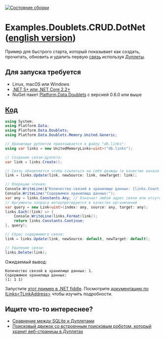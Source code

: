 [![Состояние сборки](https://github.com/linksplatform/Examples.Doublets.CRUD.DotNet/workflows/CI/badge.svg)](https://github.com/linksplatform/Examples.Doublets.CRUD.DotNet/actions?workflow=CI)

# Examples.Doublets.CRUD.DotNet ([english version](https://github.com/linksplatform/Examples.Doublets.CRUD.DotNet/blob/master/README.md))

Пример для быстрого старта, который показывает как создать, прочитать, обновить и удалить первую [связь](https://github.com/Konard/LinksPlatform/wiki/%D0%A7%D0%90%D0%92%D0%9E#%D0%A7%D1%82%D0%BE-%D1%82%D0%B0%D0%BA%D0%BE%D0%B5-%D1%81%D0%B2%D1%8F%D0%B7%D1%8C) используя [Дуплеты](https://github.com/linksplatform/Data.Doublets).

## Для запуска требуется
* Linux, macOS или Windows
* [.NET 5+ или .NET Core 2.2+](https://dotnet.microsoft.com/download)
* NuGet пакет [Platform.Data.Doublets](https://www.nuget.org/packages/Platform.Data.Doublets) с версией 0.6.0 или выше

## [Код](https://github.com/linksplatform/Examples.Doublets.CRUD.DotNet/blob/master/Program.cs)

```C#
using System;
using Platform.Data;
using Platform.Data.Doublets;
using Platform.Data.Doublets.Memory.United.Generic;

// Хранилище дуплетов привязывается к файлу "db.links":
using var links = new UnitedMemoryLinks<uint>("db.links");

// Создание связи-дуплета: 
var link = links.Create();

// Связь обновляется чтобы ссылаться на себя дважды (в качестве начала и конца):
link = links.Update(link, newSource: link, newTarget: link);

// Операции чтения:
Console.WriteLine($"Количество связей в хранилище данных: {links.Count()}.");
Console.WriteLine("Содержимое хранилища данных:");
var any = links.Constants.Any; // Означает любой адрес связи или отсутствие ограничения на адрес связи
// Аргументы запроса интерпретируются в качестве органичений
var query = new Link<uint>(index: any, source: any, target: any);
links.Each((link) => {
    Console.WriteLine(links.Format(link));
    return links.Constants.Continue;
}, query);

// Сброс содержимого связи:
link = links.Update(link, newSource: default, newTarget: default);

// Удаление связи:
links.Delete(link);
```
Ожидаемый вывод:

```
Количество связей в хранилище данных: 1.
Содержимое хранилища данных:
(1: 1 1)
```

Запустите [этот пример в .NET fiddle](https://dotnetfiddle.net/8J5BQS). Посмотрите [документацию по ILinks\<TLinkAddress\>](https://linksplatform.github.io/Data/csharp/api/Platform.Data.ILinks-2.html) чтобы изучить подробности.

## Ищите что-то интереснее?
* [Сравнение между SQLite и Дуплетами](https://github.com/linksplatform/Comparisons.SQLiteVSDoublets)
* [Поисковый движок со встроенным поисковым роботом, который хранит веб-страницы в Дуплетах](https://github.com/linksplatform/Crawler)
